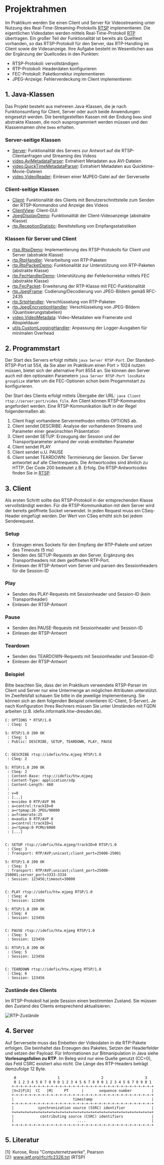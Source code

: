 # Projektrahmen
Im Praktikum werden Sie einen Client und Server für Videostreaming unter Nutzung des Real-Time-Streaming-Protokolls [RTSP](http://www.ietf.org/rfc/rfc2326.txt) implementieren. 
Die eigentlichen Videodaten werden mittels Real-Time-Protokoll [RTP](http://www.ietf.org/rfc/rfc3550.txt) übertragen. Ein großer Teil der Funktionalität ist bereits als Quelltext vorhanden, so das RTSP-Protokoll für den Server, das RTP-Handling im Client sowie die Videoanzeige.
Ihre Aufgabe besteht im Wesentlichen aus der Ergänzung der Quellcodes in den Punkten:
* RTSP-Protokoll: vervollständigen
* RTP-Protokoll: Headerdaten konfigurieren
* FEC-Protokoll: Paketkorrektur implementieren
* JPEG-Anzeige: Fehlerverdeckung im Client implementieren

## 1. Java-Klassen
Das Projekt besteht aus mehreren Java-Klassen, die je nach Funktionsumfang für Client, Server oder auch beide Anwendungen eingesetzt werden.
Die bereitgestellten Kassen mit der Endung `Demo` sind abstrakte Klassen, die noch ausprogrammiert werden müssen und den Klassennamen ohne `Demo` erhalten.

### Server-seitige Klassen
* [Server](src/Server.java): Funktionalität des Servers zur Antwort auf die RTSP-Clientanfragen und Streaming des Videos
* [video.AviMetadataParser](src/video/AviMetadataParser.java): Extrahiert Metadaten aus AVI-Dateien
* [video.QuickTimeMetadataParser](src/video/QuickTimeMetadataParser.java): Extrahiert Metadaten aus Quicktime-Movie-Dateien
* [video.VideoReader](src/video/VideoReader.java): Einlesen einer MJPEG-Datei auf der Serverseite

### Client-seitige Klassen
* [Client](src/Client.java): Funktionalität des Clients mit Benutzerschnittstelle zum Senden der RTSP-Kommandos und Anzeige des Videos
* [ClientView](src/ClientView.java): Client-GUI
* [JpegDisplayDemo](src/JpegDisplayDemo.java): Funktionalität der Client-Videoanzeige (abstrakte Klasse)
* [rtp.ReceptionStatistic](src/rtp/ReceptionStatistic.java): Bereitstellung von Empfangsstatistiken

### Klassen für Server und Client
* [rtsp.RtspDemo](src/rtsp/RtspDemo.java): Implementierung des RTSP-Protokolls für Client und Server (abstrakte Klasse)
* [rtp.RtpHandler](src/rtp/RtpHandler.java): Verarbeitung von RTP-Paketen
* [rtp.RtpPacketDemo](src/rtp/RtpPacketDemo.java): Funktionalität zur Unterstützung von RTP-Paketen (abstrakte Klasse)
* [rtp.FecHandlerDemo](src/rtp/FecHandlerDemo.java): Unterstützung der Fehlerkorrektur mittels FEC (abstrakte Klasse)
* [rtp.FecPacket](src/rtp/FECpacket.java): Erweiterung der RTP-Klasse mit FEC-Funktionalität
* [rtp.JpegFrame](src/rtp/JpegFrame): Codierung/Decodierung von JPEG-Bildern gemäß RFC-2435
* [rtp.SrtpHandler](src/rtp/SrtpHandler.java): Verschlüsselung von RTP-Paketen
* [rtp.JpegEncryptionHandler](src/rtp/JpegEncryptionHandler.java): Verschlüsselung von JPEG-Bildern (Quantisierungstabellen)
* [video.VideoMetadata](src/video/VideoMetadata.java): Video-Metadaten wie Framerate und Abspieldauer
* [utils.CustomLoggingHandler](src/utils/CustomLoggingHandler.java): Anpassung der Logger-Ausgaben für minimalen Overhead


## 2. Programmstart
Der Start des Servers erfolgt mittels `java Server RTSP-Port`. Der Standard-RTSP-Port ist 554, da Sie aber im Praktikum einen Port > 1024 nutzen müssen, bietet sich der alternative Port 8554 an. 
Sie können den Server auch mit den optionalen Parametern `java Server RTSP-Port lossRate groupSize` starten um die FEC-Optionen schon beim Progammstart zu konfigurieren.

Der Start des Clients erfolgt mittels Übergabe der URL: `java Client rtsp://server:port/video_file`. Am Client können RTSP-Kommandos angefordert werden. 
Eine RTSP-Kommunikation läuft in der Regel folgendermaßen ab:  
1. Client fragt vorhandene Servermethoden mittels OPTIONS ab.
2. Client sendet DESCRIBE: Analyse der vorhandenen Streams und Parameter einer gewünschten Präsentation
3. Client sendet SETUP: Erzeugung der Session und der Transportparameter anhand der vorab ermittelten Parameter
4. Client sendet PLAY 
5. Client sendet u.U. PAUSE
6. Client sendet TEARDOWN: Terminierung der Session.
Der Server antwortet auf alle Clientrequests. Die Antwortcodes sind ähnlich zu HTTP. Der Code 200 bedeutet z.B. Erfolg. Die RTSP-Antwortcodes finden Sie in [RTSP](http://www.ietf.org/rfc/rfc2326.txt).

## 3. Client
Als ersten Schritt sollte das RTSP-Protokoll in der entsprechenden Klasse vervollständigt werden. Für die RTSP-Kommunikation mit dem Server wird der bereits geöffnete Socket verwendet. In jeden Request muss ein CSeq-Header eingefügt werden. Der Wert von CSeq erhöht sich bei jedem Senderequest.

### Setup
* Erzeugen eines Sockets für den Empfang der RTP-Pakete und setzen des Timeouts (5 ms)
* Senden des SETUP-Requests an den Server, Ergänzung des Transportheaders mit dem geöffneten RTP-Port.
* Einlesen der RTSP-Antwort vom Server und parsen des Sessionheaders für die Session-ID

### Play
* Senden des PLAY-Requests mit Sessionheader und Session-ID (kein Transportheader)
* Einlesen der RTSP-Antwort

### Pause
* Senden des PAUSE-Requests mit Sessionheader und Session-ID
* Einlesen der RTSP-Antwort

### Teardown
* Senden des TEARDOWN-Requests mit Sessionheader und Session-ID
* Einlesen der RTSP-Antwort

### Beispiel
Bitte beachten Sie, dass der im Praktikum verwendete RTSP-Parser im Client und Server nur eine Untermenge an möglichen Attributen unterstützt. Im Zweifelsfall schauen Sie bitte in die jeweilige Implementierung. 
Sie können sich an dem folgenden Beispiel orientieren (C-Client, S-Server). Je nach Konfiguration Ihres Rechners müssen Sie unter Umständen mit FQDN arbeiten (z.B. idefix.informatik.htw-dresden.de).
```
C: OPTIONS * RTSP/1.0
 : CSeq: 1

S: RTSP/1.0 200 OK
 : CSeq: 1
 : Public: DESCRIBE, SETUP, TEARDOWN, PLAY, PAUSE

 
C: DESCRIBE rtsp://idefix/htw.mjpeg RTSP/1.0
 : CSeq: 2

S: RTSP/1.0 200 OK
 : CSeq: 2
 : Content-Base: rtsp://idefix/htw.mjpeg
 : Content-Type: application/sdp
 : Content-Length: 460
 :
 : v=0
 : [...]
 : m=video 0 RTP/AVP 96
 : a=control:trackID=0
 : a=rtpmap:26 JPEG/90000
 : a=framerate:25
 : m=audio 0 RTP/AVP 0
 : a=control:trackID=1
 : a=rtpmap:0 PCMU/8000
 : [...]

   
C: SETUP rtsp://idefix/htw.mjpeg/trackID=0 RTSP/1.0
 : CSeq: 3
 : Transport: RTP/AVP;unicast;client_port=25000-25001

S: RTSP/1.0 200 OK
 : CSeq: 3
 : Transport: RTP/AVP;unicast;client_port=25000-250001;server_port=3333-3334
 : Session: 123456;timeout=30000

 
C: PLAY rtsp://idefix/htw.mjpeg RTSP/1.0
 : CSeq: 4
 : Session: 123456

S: RTSP/1.0 200 OK
 : CSeq: 4
 : Session: 123456

 
C: PAUSE rtsp://idefix/htw.mjpeg RTSP/1.0
 : CSeq: 5
 : Session: 123456

S: RTSP/1.0 200 OK
 : CSeq: 5
 : Session: 123456

 
C: TEARDOWN rtsp://idefix/htw.mjpeg RTSP/1.0
 : CSeq: 6
 : Session: 123456
```

### Zustände des Clients
Im RTSP-Protokoll hat jede Session einen bestimmten Zustand. Sie müssen den Zustand des Clients entsprechend aktualisieren.

![RTP-Zustände](images/rtp-state.gif)

## 4. Server
Auf Serverseite muss das Einbetten der Videodaten in die RTP-Pakete erfolgen. Die beinhaltet das Erzeugen des Paketes, Setzen der Headerfelder und setzen der Payload. Für Informationen zur Bitmanipulation in Java siehe **Vorlesungsfolien zu RTP**.
Im Beleg wird nur eine Quelle genutzt (CC=0), das Feld CSRC existiert also nicht. Die Länge des RTP-Headers beträgt demzufolge 12 Byte.

<!-- ![RTP-Header](images/rtp-header.png)   -->

```
    0                   1                   2                   3
    0 1 2 3 4 5 6 7 8 9 0 1 2 3 4 5 6 7 8 9 0 1 2 3 4 5 6 7 8 9 0 1
   +-+-+-+-+-+-+-+-+-+-+-+-+-+-+-+-+-+-+-+-+-+-+-+-+-+-+-+-+-+-+-+-+
   |V=2|P|X|  CC   |M|     PT      |       sequence number         |
   +-+-+-+-+-+-+-+-+-+-+-+-+-+-+-+-+-+-+-+-+-+-+-+-+-+-+-+-+-+-+-+-+
   |                           timestamp                           |
   +-+-+-+-+-+-+-+-+-+-+-+-+-+-+-+-+-+-+-+-+-+-+-+-+-+-+-+-+-+-+-+-+
   |           synchronization source (SSRC) identifier            |
   +=+=+=+=+=+=+=+=+=+=+=+=+=+=+=+=+=+=+=+=+=+=+=+=+=+=+=+=+=+=+=+=+
   |            contributing source (CSRC) identifiers             |
   |                             ....                              |
   +-+-+-+-+-+-+-+-+-+-+-+-+-+-+-+-+-+-+-+-+-+-+-+-+-+-+-+-+-+-+-+-+
```

## 5. Literatur

[1]: Kurose, Ross "Computernetzwerke", Pearson  
[2]: www.ietf.org/rfc/rfc2326.txt (RTSP)

